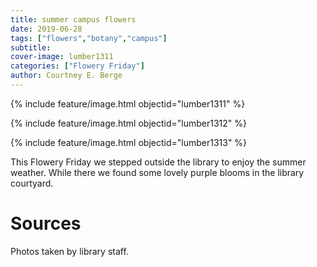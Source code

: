 ```yaml
---
title: summer campus flowers
date: 2019-06-28
tags: ["flowers","botany","campus"]
subtitle: 
cover-image: lumber1311
categories: ["Flowery Friday"]
author: Courtney E. Berge
---
```


{% include feature/image.html objectid="lumber1311" %}

{% include feature/image.html objectid="lumber1312" %}

{% include feature/image.html objectid="lumber1313" %}

This Flowery Friday we stepped outside the library to enjoy the summer weather. While there we found some lovely purple blooms in the library courtyard.

# Sources

Photos taken by library staff.